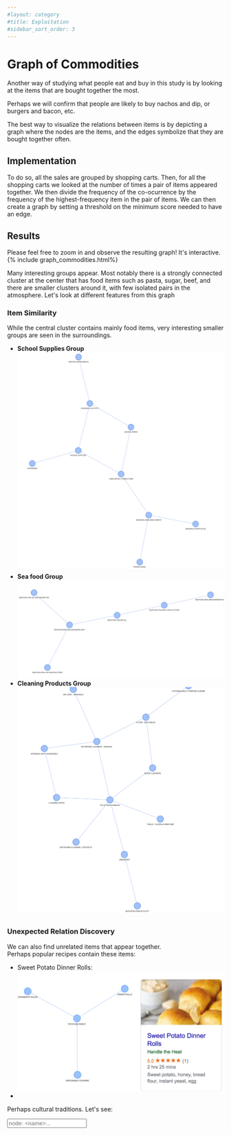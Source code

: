 ```yaml
---
#layout: category
#title: Exploitation
#sidebar_sort_order: 3
---
```



# Graph of Commodities
Another way of studying what people eat and buy in this study is by looking at the items that are bought together the most.

Perhaps we will confirm that people are likely to buy nachos and dip, or burgers and bacon, etc.

The best way to visualize the relations between items is by depicting a graph where the nodes are the items, and the edges symbolize that they are bought together often.

## Implementation
To do so, all the sales are grouped by shopping carts. Then, for all the shopping carts we looked at the number of times a pair of items appeared together.
We then divide the frequency of the co-ocurrence by the frequency of the highest-frequency item in the pair of items. We can then create a graph by setting a threshold on the minimum
score needed to have an edge.

## Results
Please feel free to zoom in and observe the resulting graph! It's interactive.
{% include graph_commodities.html%}

Many interesting groups appear. Most notably there is a strongly connected cluster at the center that has food items such as pasta, sugar, beef, and there are smaller clusters around it, with few
isolated pairs in the atmosphere. Let's look at different features from this graph
### Item Similarity
While the central cluster contains mainly food items, very interesting smaller groups are seen in the surroundings.
* **School Supplies Group**
![School_Supplies_Group](/assets/images_graph/student_supplies.png)
* **Sea food Group**
![Sea_Food_Group](/assets/images_graph/seafood_group.png)
* **Cleaning Products Group**
![Cleaning_Products_Group](/assets/images_graph/cleaning_products_group.png)

### Unexpected Relation Discovery
We can also find unrelated items that appear together.  
Perhaps popular recipes contain these items:
* Sweet Potato Dinner Rolls:
![Sweet_potatoes](/assets/images_graph/sweet_potatoes.png)
*
Perhaps cultural traditions. Let's see:

<!-- Script pointing to jekyll-search.js -->
<script src="https://unpkg.com/simple-jekyll-search/dest/simple-jekyll-search.min.js"></script>
<!-- Html Elements for Search -->
<div id="search-container">
<input type="text" id="search-input" placeholder="node: <name>...">
<ul id="results-container"></ul>
</div>

<script>
      simpleJekyllSearch = new SimpleJekyllSearch({
        searchInput: document.getElementById('search-input'),
        resultsContainer: document.getElementById('results-container'),
        json: '/graph_data.json',
        searchResultTemplate: '<li>{node}::::::{neighbors}</li>',
        noResultsText: 'No results found',
        limit: 10,
        fuzzy: false,
		exclude: ['neighbors']
      })
    </script>
